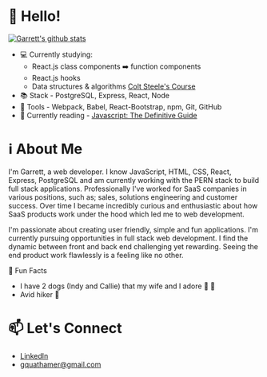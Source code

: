 # :wave: Hello!
[![Garrett's github stats](https://github-readme-stats.vercel.app/api?username=gquathamer&hide=stars,contribs)](https://github.com/anuraghazra/github-readme-stats)

* :computer: Currently studying:
  * React.js class components ➡️ function components
  * React.js hooks
  * Data structures & algorithms [Colt Steele's Course](https://www.udemy.com/course/js-algorithms-and-data-structures-masterclass/)
* :books: Stack - PostgreSQL, Express, React, Node
* :wrench: Tools - Webpack, Babel, React-Bootstrap, npm, Git, GitHub
* :book: Currently reading - [Javascript: The Definitive Guide](https://www.oreilly.com/library/view/javascript-the-definitive/9781491952016/)

# :information_source: About Me
I'm Garrett, a web developer. I know JavaScript, HTML, CSS, React, Express, PostgreSQL and am currently working with the PERN stack to build full stack applications. Professionally I've worked for SaaS companies in various positions, such as; sales, solutions engineering and customer success. Over time I became incredibly curious and enthusiastic about how SaaS products work under the hood which led me to web development.

I'm passionate about creating user friendly, simple and fun applications. I'm currently pursuing opportunities in full stack web development. I find the dynamic between front and back end challenging yet rewarding. Seeing the end product work flawlessly is a feeling like no other.

:dizzy: Fun Facts

* I have 2 dogs (Indy and Callie) that my wife and I adore :dog: :poodle:
* Avid hiker :mount_fuji:

# :mailbox: Let's Connect
  
  * [LinkedIn](https://www.linkedin.com/in/garrett-quathamer/)
  * [gquathamer@gmail.com](mailto://gquathamer@gmail.com)
